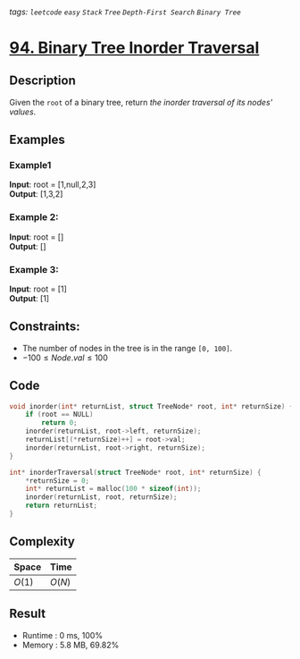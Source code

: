 ###### tags: `leetcode` `easy` `Stack` `Tree` `Depth-First Search` `Binary Tree`
# [94. Binary Tree Inorder Traversal](https://leetcode.com/problems/binary-tree-inorder-traversal/description/)

## Description

Given the `root` of a binary tree, return *the inorder traversal of its nodes' values*.

## Examples
### Example1

**Input**: root = [1,null,2,3]  
**Output**: [1,3,2]  

### Example 2:

**Input**: root = []  
**Output**: []  

### Example 3:

**Input**: root = [1]  
**Output**: [1]  

## Constraints:

- The number of nodes in the tree is in the range `[0, 100]`.  
- $-100 \leq Node.val \leq 100$  

## Code

```c
void inorder(int* returnList, struct TreeNode* root, int* returnSize) {
    if (root == NULL)
        return 0;
    inorder(returnList, root->left, returnSize);
    returnList[(*returnSize)++] = root->val;
    inorder(returnList, root->right, returnSize);
}

int* inorderTraversal(struct TreeNode* root, int* returnSize) {
    *returnSize = 0;
    int* returnList = malloc(100 * sizeof(int));
    inorder(returnList, root, returnSize);
    return returnList;
}
```

## Complexity

|Space |Time  |
|-     |-     |
|$O(1)$|$O(N)$|

## Result

- Runtime : 0 ms, 100%  
- Memory : 5.8 MB, 69.82%  